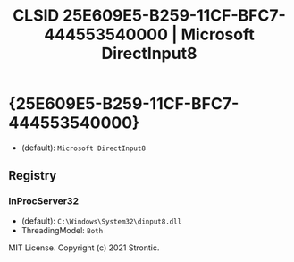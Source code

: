 ﻿---
title: "CLSID 25E609E5-B259-11CF-BFC7-444553540000 | Microsoft DirectInput8"
excerpt: What is COM-Object CLSID 25E609E5-B259-11CF-BFC7-444553540000?
---

# {25E609E5-B259-11CF-BFC7-444553540000}

* (default): `Microsoft DirectInput8`

## Registry


### InProcServer32

* (default): `C:\Windows\System32\dinput8.dll`
* ThreadingModel: `Both`

MIT License. Copyright (c) 2021 Strontic.


